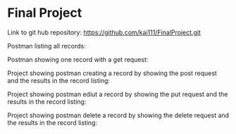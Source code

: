# Final Project

Link to git hub repository: https://github.com/kaj111/FinalProject.git

Postman listing all records: 

Postman showing one record with a get request: 

Project showing postman creating a record by showing the post request and the results in the record listing: 

Project showing postman ediut a record by showing the put request and the results in the record listing: 

Project showing postman delete a record by showing the delete request and the results in the record listing:

